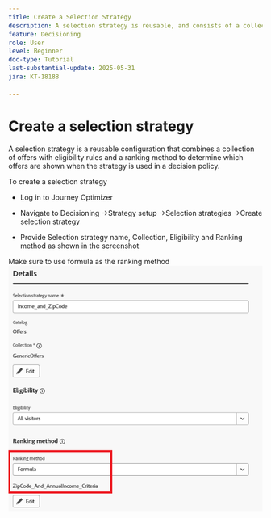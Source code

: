 ```yaml
---
title: Create a Selection Strategy
description: A selection strategy is reusable, and consists of a collection associated with an eligibility constraint and a ranking method to determine the offers to be shown when selected in a decision policy.
feature: Decisioning
role: User
level: Beginner
doc-type: Tutorial
last-substantial-update: 2025-05-31
jira: KT-18188

---
```

# Create a selection strategy

A selection strategy is a reusable configuration that combines a collection of offers with eligibility rules and a ranking method to determine which offers are shown when the strategy is used in a decision policy.

To create a selection strategy

*   Log in to Journey Optimizer

*   Navigate to Decisioning ->Strategy setup ->Selection strategies ->Create selection strategy

*   Provide Selection strategy name, Collection, Eligibility and Ranking method as shown in the screenshot


Make sure to use formula as the ranking method
![selection-strategy](assets/selection-strategy.png)
